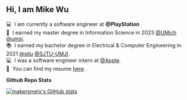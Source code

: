 ## Hi, I am Mike Wu
💻&nbsp;&nbsp;I am currently a software engineer at **@PlayStation**\
📖&nbsp;&nbsp;I earned my master degree in Information Science in 2023 [@UMich](https://github.com/umich) [@umsi](https://github.com/msi). \
📚&nbsp;&nbsp;I earned my bachelor degree in Electrical & Computer Engineering in 2021 [@sjtu](https://github.com/sjtu) [@SJTU-UMJI](https://github.com/SJTU-UMJI). \
💻&nbsp;&nbsp;I was a software engineer intern at [@Apple](https://github.com/apple). \
📃&nbsp;&nbsp;You can find my resume [here](https://jiayao.me/JiayaoWu.pdf).

**Github Repo Stats**

[![makersmelx's GitHub stats](https://github-readme-stats.vercel.app/api?username=makersmelx)](https://github.com/anuraghazra/github-readme-stats)

